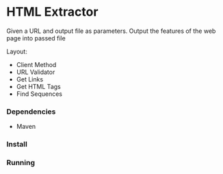 # HTML Extractor
Given a URL and output file as parameters. Output the features of the web
page into passed file

Layout: 
* Client Method
* URL Validator
* Get Links
* Get HTML Tags
* Find Sequences 

### Dependencies
* Maven

### Install

### Running
